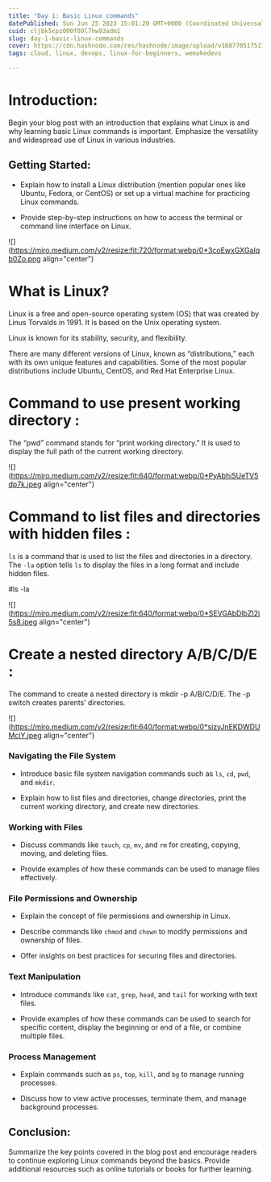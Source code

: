 ```yaml
---
title: "Day 1: Basic Linux commands"
datePublished: Sun Jun 25 2023 15:01:20 GMT+0000 (Coordinated Universal Time)
cuid: cljbk5cpz000f09l7hw93adm1
slug: day-1-basic-linux-commands
cover: https://cdn.hashnode.com/res/hashnode/image/upload/v1687705175174/2e7ed820-79c2-4ba3-b0b4-6eacdcaef576.jpeg
tags: cloud, linux, devops, linux-for-beginners, wemakedevs

---
```


# **Introduction:**

Begin your blog post with an introduction that explains what Linux is and why learning basic Linux commands is important. Emphasize the versatility and widespread use of Linux in various industries.

## **Getting Started:**

* Explain how to install a Linux distribution (mention popular ones like Ubuntu, Fedora, or CentOS) or set up a virtual machine for practicing Linux commands.
    
* Provide step-by-step instructions on how to access the terminal or command line interface on Linux.
    

![](https://miro.medium.com/v2/resize:fit:720/format:webp/0*3coEwxGXGaIqb0Zo.png align="center")

# **What is Linux?**

Linux is a free and open-source operating system (OS) that was created by Linus Torvalds in 1991. It is based on the Unix operating system.

Linux is known for its stability, security, and flexibility.

There are many different versions of Linux, known as “distributions,” each with its own unique features and capabilities. Some of the most popular distributions include Ubuntu, CentOS, and Red Hat Enterprise Linux.

# **Command to use present working directory :**

The “pwd” command stands for “print working directory.” It is used to display the full path of the current working directory.

![](https://miro.medium.com/v2/resize:fit:640/format:webp/0*PyAbhi5UeTV5dp7k.jpeg align="center")

# **Command to list files and directories with hidden files :**

`ls` is a command that is used to list the files and directories in a directory. The `-la` option tells `ls` to display the files in a long format and include hidden files.

#ls -la

![](https://miro.medium.com/v2/resize:fit:640/format:webp/0*SEVGAbDlbZI2i5s8.jpeg align="center")

# **Create a nested directory A/B/C/D/E :**

The command to create a nested directory is mkdir -p A/B/C/D/E. The -p switch creates parents’ directories.

![](https://miro.medium.com/v2/resize:fit:640/format:webp/0*sizyJnEKDWDUMciY.jpeg align="center")

### **Navigating the File System**

* Introduce basic file system navigation commands such as `ls`, `cd`, `pwd`, and `mkdir`.
    
* Explain how to list files and directories, change directories, print the current working directory, and create new directories.
    

### **Working with Files**

* Discuss commands like `touch`, `cp`, `mv`, and `rm` for creating, copying, moving, and deleting files.
    
* Provide examples of how these commands can be used to manage files effectively.
    

### **File Permissions and Ownership**

* Explain the concept of file permissions and ownership in Linux.
    
* Describe commands like `chmod` and `chown` to modify permissions and ownership of files.
    
* Offer insights on best practices for securing files and directories.
    

### **Text Manipulation**

* Introduce commands like `cat`, `grep`, `head`, and `tail` for working with text files.
    
* Provide examples of how these commands can be used to search for specific content, display the beginning or end of a file, or combine multiple files.
    

### **Process Management**

* Explain commands such as `ps`, `top`, `kill`, and `bg` to manage running processes.
    
* Discuss how to view active processes, terminate them, and manage background processes.
    

## **Conclusion:**

Summarize the key points covered in the blog post and encourage readers to continue exploring Linux commands beyond the basics. Provide additional resources such as online tutorials or books for further learning.